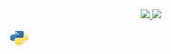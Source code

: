 <div align="center">
  <a href="https://github.com/BrunoIIan">
  <img height="180em" src="https://github-readme-stats.vercel.app/api?username=BrunoIIan&show_icons=true&theme=dracula&include_all_commits=true&count_private=true"/>
  <img height="180em" src="https://github-readme-stats.vercel.app/api/top-langs/?username=BrunoIIan&layout=compact&langs_count=7&theme=dracula"/>
</div>
<div style="display: inline_block"><br>
  <img align="center" alt="Bruno-Python" height="30" width="40" src="https://raw.githubusercontent.com/devicons/devicon/master/icons/python/python-original.svg">
 
</div>
 
<div> 

</div>
